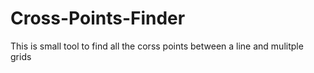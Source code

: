 # Cross-Points-Finder
This is small tool to find all the corss points between a line and mulitple grids
